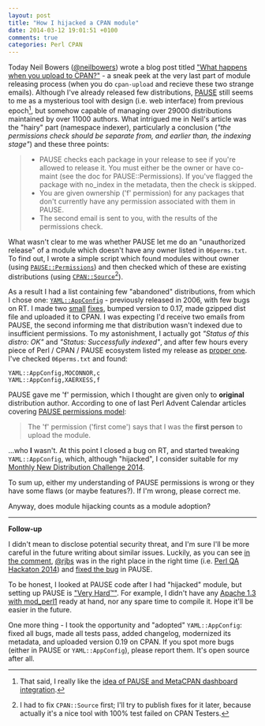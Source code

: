 ```yaml
---
layout: post
title: "How I hijacked a CPAN module"
date: 2014-03-12 19:01:51 +0100
comments: true
categories: Perl CPAN
---
```


Today Neil Bowers ([@neilbowers](https://twitter.com/neilbowers/)) wrote a blog post titled ["What happens when you upload to CPAN?"](http://neilb.org/2014/03/11/uploading-01.html) - a sneak peek at the very last part of module releasing process (when you do `cpan-upload` and recieve these two strange emails). Although I've already released few distributions, [PAUSE](https://pause.perl.org) still seems to me as a mysterious tool with design (i.e. web interface) from previous epoch[^1], but somehow capable of managing over 29000 distributions maintained by over 11000 authors. <!-- more -->What intrigued me in Neil's article was the "hairy" part (namespace indexer), particularly a conclusion (_"the permissions check should be separate from, and earlier than, the indexing stage"_) and these three points:

 > - PAUSE checks each package in your release to see if you're allowed to release it. You must either be the owner or have co-maint (see the doc for PAUSE::Permissions). If you've flagged the package with no_index in the metadata, then the check is skipped.
 > - You are given ownership ('f' permission) for any packages that don't currently have any permission associated with them in PAUSE.
 > - The second email is sent to you, with the results of the permissions check.

What wasn't clear to me was whether PAUSE let me do an "unauthorized release" of a module which doesn't have any owner listed in `06perms.txt`. To find out, I wrote a simple script which found modules without owner (using [`PAUSE::Permissions`](https://metacpan.org/pod/PAUSE::Permissions)) and then checked which of these are existing distributions (using [`CPAN::Source`](https://metacpan.org/pod/CPAN::Source)[^2]).

As a result I had a list containing few "abandoned" distributions, from which I chose one: [`YAML::AppConfig`](https://metacpan.org/pod/release/MOCONNOR/YAML-AppConfig-0.16/lib/YAML/AppConfig.pm) - previously released in 2006, with few bugs on RT. I made two [small](https://github.com/Xaerxess/YAML-AppConfig/commit/3bd3da22af39df848eebf6db69ab2e7e200c82c9) [fixes](https://github.com/Xaerxess/YAML-AppConfig/commit/2e618883a9bfe464f547509fcfed6487b2a1cd84), bumped version to 0.17, made gzipped dist file and uploaded it to CPAN. I was expecting I'd receive two emails from PAUSE, the second informing me that distribution wasn't indexed due to insufficient permissions. To my astonishment, I actually got _"Status of this distro: OK"_ and _"Status: Successfully indexed"_, and after few hours every piece of Perl / CPAN / PAUSE ecosystem listed my release as [proper one](https://metacpan.org/pod/YAML::AppConfig). I've checked `06perms.txt` and found:

    YAML::AppConfig,MOCONNOR,c
    YAML::AppConfig,XAERXESS,f

PAUSE gave me 'f' permission, which I thought are given only to **original** distribution author. According to one of last Perl Advent Calendar articles covering [PAUSE permissions model](http://perladvent.org/2013/2013-12-08.html):

> The 'f' permission ('first come') says that I was the **first person** to upload the module.

...who **I** wasn't. At this point I closed a bug on RT, and started tweaking `YAML::AppConfig`, which, although "hijacked", I consider suitable for my [Monthly New Distribution Challenge 2014](https://questhub.io/realm/perl/quest/530a823b6e7817b05100001a).

To sum up, either my understanding of PAUSE permissions is wrong or they have some flaws (or maybe features?). If I'm wrong, please correct me.

Anyway, does module hijacking counts as a module adoption?

---

**Follow-up**

I didn't mean to disclose potential security threat, and I'm sure I'll be more careful in the future writing about similar issues. Luckily, as you can see [in the comment](http://localhost:4000/blog/2014/03/12/how-i-hijacked-a-cpan-module.html#comment-1283194094), [@rjbs](https://twitter.com/rjbs) was in the right place in the right time (i.e. [Perl QA Hackaton 2014](http://act.qa-hackathon.org/qa2014/)) and [fixed the bug](https://github.com/andk/pause/commit/d3e76f314c33570b2670b07eb7c2a93ccfcec66a) in PAUSE.

To be honest, I looked at PAUSE code after I had "hijacked" module, but setting up PAUSE is ["Very Hard™"](https://twitter.com/rjbs/status/444185178811146240). For example, I didn't have any [Apache 1.3 with mod_perl1](https://github.com/andk/pause/blob/66f72204e24957415f5d2aca3fba519661beb2d8/doc/README#L142) ready at hand, nor any spare time to compile it. Hope it'll be easier in the future.

One more thing - I took the opportunity and "adopted" `YAML::AppConfig`: fixed all bugs, made all tests pass, added changelog, modernized its metadata, and uploaded version 0.19 on CPAN. If you spot more bugs (either in PAUSE or `YAML::AppConfig`), please report them. It's open source after all.

[^1]: That said, I really like the [idea of PAUSE and MetaCPAN dashboard integration](http://neilb.org/2014/03/10/cpan-dashboard.html#comment-1279343094).
[^2]: I had to fix `CPAN::Source` first; I'll try to publish fixes for it later, because actually it's a nice tool with 100% test failed on CPAN Testers.